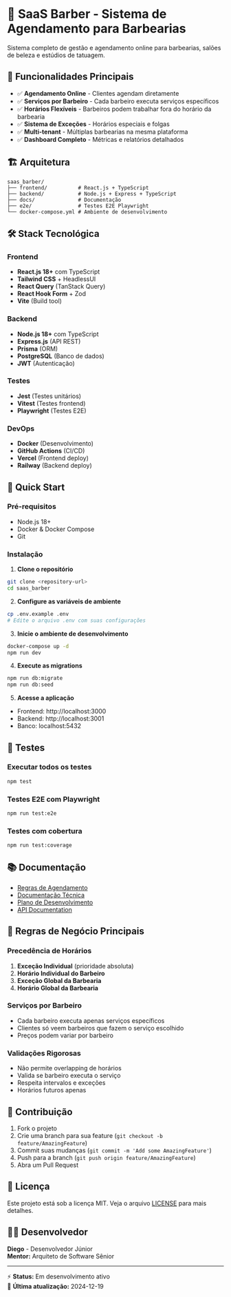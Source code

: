 # 💈 SaaS Barber - Sistema de Agendamento para Barbearias

Sistema completo de gestão e agendamento online para barbearias, salões de beleza e estúdios de tatuagem.

## 🚀 Funcionalidades Principais

- ✅ **Agendamento Online** - Clientes agendam diretamente
- ✅ **Serviços por Barbeiro** - Cada barbeiro executa serviços específicos
- ✅ **Horários Flexíveis** - Barbeiros podem trabalhar fora do horário da barbearia
- ✅ **Sistema de Exceções** - Horários especiais e folgas
- ✅ **Multi-tenant** - Múltiplas barbearias na mesma plataforma
- ✅ **Dashboard Completo** - Métricas e relatórios detalhados

## 🏗️ Arquitetura

```
saas_barber/
├── frontend/          # React.js + TypeScript
├── backend/           # Node.js + Express + TypeScript
├── docs/              # Documentação
├── e2e/               # Testes E2E Playwright
└── docker-compose.yml # Ambiente de desenvolvimento
```

## 🛠️ Stack Tecnológica

### Frontend
- **React.js 18+** com TypeScript
- **Tailwind CSS** + HeadlessUI
- **React Query** (TanStack Query)
- **React Hook Form** + Zod
- **Vite** (Build tool)

### Backend
- **Node.js 18+** com TypeScript
- **Express.js** (API REST)
- **Prisma** (ORM)
- **PostgreSQL** (Banco de dados)
- **JWT** (Autenticação)

### Testes
- **Jest** (Testes unitários)
- **Vitest** (Testes frontend)
- **Playwright** (Testes E2E)

### DevOps
- **Docker** (Desenvolvimento)
- **GitHub Actions** (CI/CD)
- **Vercel** (Frontend deploy)
- **Railway** (Backend deploy)

## 🚀 Quick Start

### Pré-requisitos
- Node.js 18+
- Docker & Docker Compose
- Git

### Instalação

1. **Clone o repositório**
```bash
git clone <repository-url>
cd saas_barber
```

2. **Configure as variáveis de ambiente**
```bash
cp .env.example .env
# Edite o arquivo .env com suas configurações
```

3. **Inicie o ambiente de desenvolvimento**
```bash
docker-compose up -d
npm run dev
```

4. **Execute as migrations**
```bash
npm run db:migrate
npm run db:seed
```

5. **Acesse a aplicação**
- Frontend: http://localhost:3000
- Backend: http://localhost:3001
- Banco: localhost:5432

## 🧪 Testes

### Executar todos os testes
```bash
npm test
```

### Testes E2E com Playwright
```bash
npm run test:e2e
```

### Testes com cobertura
```bash
npm run test:coverage
```

## 📚 Documentação

- [Regras de Agendamento](docs/regras_agendamento.md)
- [Documentação Técnica](docs/documentacao_tecnica.md)
- [Plano de Desenvolvimento](docs/plano_geral.md)
- [API Documentation](http://localhost:3001/api-docs)

## 🎯 Regras de Negócio Principais

### Precedência de Horários
1. **Exceção Individual** (prioridade absoluta)
2. **Horário Individual do Barbeiro**
3. **Exceção Global da Barbearia**
4. **Horário Global da Barbearia**

### Serviços por Barbeiro
- Cada barbeiro executa apenas serviços específicos
- Clientes só veem barbeiros que fazem o serviço escolhido
- Preços podem variar por barbeiro

### Validações Rigorosas
- Não permite overlapping de horários
- Valida se barbeiro executa o serviço
- Respeita intervalos e exceções
- Horários futuros apenas

## 🤝 Contribuição

1. Fork o projeto
2. Crie uma branch para sua feature (`git checkout -b feature/AmazingFeature`)
3. Commit suas mudanças (`git commit -m 'Add some AmazingFeature'`)
4. Push para a branch (`git push origin feature/AmazingFeature`)
5. Abra um Pull Request

## 📄 Licença

Este projeto está sob a licença MIT. Veja o arquivo [LICENSE](LICENSE) para mais detalhes.

## 👨‍💻 Desenvolvedor

**Diego** - Desenvolvedor Júnior  
**Mentor:** Arquiteto de Software Sênior

---

⚡ **Status:** Em desenvolvimento ativo  
📅 **Última atualização:** 2024-12-19 